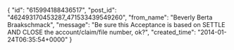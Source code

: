  {
   "id": "615994188436517",
   "post_id": "462493170453287_471533439549260",
   "from_name": "Beverly Berta Braakschmack",
   "message": "Be sure this Acceptance is based on SETTLE AND CLOSE the account/claim/file number, ok?",
   "created_time": "2014-01-24T06:35:54+0000"
 }

